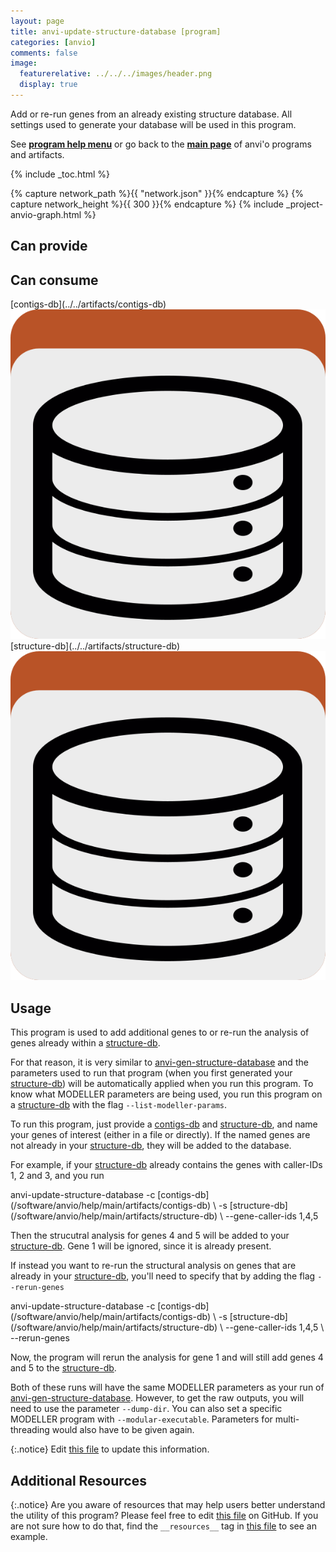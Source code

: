 ```yaml
---
layout: page
title: anvi-update-structure-database [program]
categories: [anvio]
comments: false
image:
  featurerelative: ../../../images/header.png
  display: true
---
```


Add or re-run genes from an already existing structure database. All settings used to generate your database will be used in this program.

See **[program help menu](../../../../vignette#anvi-update-structure-database)** or go back to the **[main page](../../)** of anvi'o programs and artifacts.


{% include _toc.html %}
<div id="svg" class="subnetwork"></div>
{% capture network_path %}{{ "network.json" }}{% endcapture %}
{% capture network_height %}{{ 300 }}{% endcapture %}
{% include _project-anvio-graph.html %}


## Can provide

<p style="text-align: left" markdown="1"></p>

## Can consume

<p style="text-align: left" markdown="1"><span class="artifact-r">[contigs-db](../../artifacts/contigs-db) <img src="../../images/icons/DB.png" class="artifact-icon-mini" /></span> <span class="artifact-r">[structure-db](../../artifacts/structure-db) <img src="../../images/icons/DB.png" class="artifact-icon-mini" /></span></p>

## Usage


This program is used to add additional genes to or re-run the analysis of genes already within a <span class="artifact-n">[structure-db](/software/anvio/help/main/artifacts/structure-db)</span>.

For that reason, it is very similar to <span class="artifact-n">[anvi-gen-structure-database](/software/anvio/help/main/programs/anvi-gen-structure-database)</span> and the parameters used to run that program (when you first generated your <span class="artifact-n">[structure-db](/software/anvio/help/main/artifacts/structure-db)</span>) will be automatically applied when you run this program. To know what MODELLER parameters are being used, you run this program on a <span class="artifact-n">[structure-db](/software/anvio/help/main/artifacts/structure-db)</span> with the flag `--list-modeller-params`. 

To run this program, just provide a <span class="artifact-n">[contigs-db](/software/anvio/help/main/artifacts/contigs-db)</span> and <span class="artifact-n">[structure-db](/software/anvio/help/main/artifacts/structure-db)</span>, and name your genes of interest (either in a file or directly). If the named genes are not already in your <span class="artifact-n">[structure-db](/software/anvio/help/main/artifacts/structure-db)</span>, they will be added to the database. 

For example, if your <span class="artifact-n">[structure-db](/software/anvio/help/main/artifacts/structure-db)</span> already contains the genes with caller-IDs 1, 2 and 3, and you run

<div class="codeblock" markdown="1">
anvi&#45;update&#45;structure&#45;database &#45;c <span class="artifact&#45;n">[contigs&#45;db](/software/anvio/help/main/artifacts/contigs&#45;db)</span> \
                               &#45;s <span class="artifact&#45;n">[structure&#45;db](/software/anvio/help/main/artifacts/structure&#45;db)</span> \
                               &#45;&#45;gene&#45;caller&#45;ids 1,4,5
</div>

Then the strucutral analysis for genes 4 and 5 will be added to your <span class="artifact-n">[structure-db](/software/anvio/help/main/artifacts/structure-db)</span>. Gene 1 will be ignored, since it is already present.

If instead you want to re-run the structural analysis on genes that are already in your <span class="artifact-n">[structure-db](/software/anvio/help/main/artifacts/structure-db)</span>, you'll need to specify that by adding the flag `--rerun-genes`

<div class="codeblock" markdown="1">
anvi&#45;update&#45;structure&#45;database &#45;c <span class="artifact&#45;n">[contigs&#45;db](/software/anvio/help/main/artifacts/contigs&#45;db)</span> \
                               &#45;s <span class="artifact&#45;n">[structure&#45;db](/software/anvio/help/main/artifacts/structure&#45;db)</span> \
                               &#45;&#45;gene&#45;caller&#45;ids 1,4,5 \
                               &#45;&#45;rerun&#45;genes
</div>

Now, the program will rerun the analysis for gene 1 and will still add genes 4 and 5 to the <span class="artifact-n">[structure-db](/software/anvio/help/main/artifacts/structure-db)</span>. 

Both of these runs will have the same MODELLER parameters as your run of <span class="artifact-n">[anvi-gen-structure-database](/software/anvio/help/main/programs/anvi-gen-structure-database)</span>. However, to get the raw outputs, you will need to use the parameter `--dump-dir`. You can also set a specific MODELLER program with `--modular-executable`.  Parameters for multi-threading would also have to be given again. 



{:.notice}
Edit [this file](https://github.com/merenlab/anvio/tree/master/anvio/docs/programs/anvi-update-structure-database.md) to update this information.


## Additional Resources



{:.notice}
Are you aware of resources that may help users better understand the utility of this program? Please feel free to edit [this file](https://github.com/merenlab/anvio/tree/master/bin/anvi-update-structure-database) on GitHub. If you are not sure how to do that, find the `__resources__` tag in [this file](https://github.com/merenlab/anvio/blob/master/bin/anvi-interactive) to see an example.

